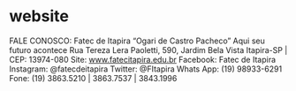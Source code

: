 # website

FALE CONOSCO:
Fatec de Itapira “Ogari de Castro Pacheco” 
Aqui seu futuro acontece 
Rua Tereza Lera Paoletti, 590, Jardim Bela Vista 
Itapira-SP | CEP: 13974-080 Site: www.fatecitapira.edu.br 
Facebook: Fatec de Itapira 
Instagram: @fatecdeitapira 
Twitter: @FItapira 
Whats App: (19) 98933-6291 
Fone: (19) 3863.5210 | 3863.7537 | 3843.1996

